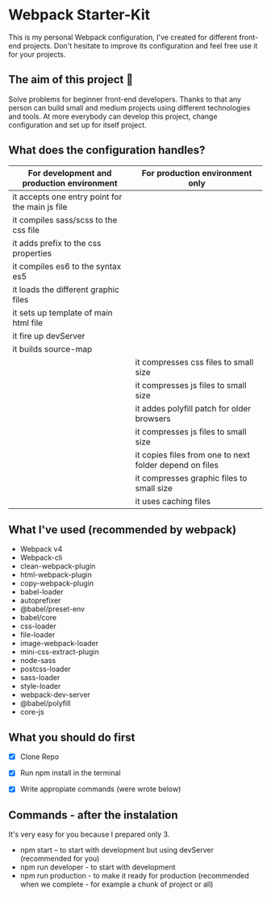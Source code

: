# Webpack Starter-Kit
This is my personal Webpack configuration, I've created for different front-end projects. Don't hesitate to improve its configuration and feel free use it for your projects.

## The aim of this project 🚀
Solve problems for beginner front-end developers. Thanks to that any person can build small and medium projects using different technologies and tools. At more everybody can develop this project, change configuration and set up for itself project.

## What does the configuration handles?

| For development and production environment | For production environment only |
| ----------- | ----------- |
| it accepts one entry point for the main js file |
| it compiles sass/scss to the css file |
| it adds prefix to the css properties |
| it compiles es6 to the syntax es5 |
| it loads the different graphic files |
| it sets up template of main html file |
| it fire up devServer |
| it builds source-map |
| | it compresses css files to small size |
| | it compresses js files to small size |
| | it addes polyfill patch for older browsers |
| | it compresses js files to small size |
| | it copies files from one to next folder depend on files|
| | it compresses graphic files to small size |
| | it uses caching files |

## What I've used (recommended by webpack)
- Webpack v4
- Webpack-cli
- clean-webpack-plugin
- html-webpack-plugin
- copy-webpack-plugin
- babel-loader
- autoprefixer 
- @babel/preset-env
- babel/core
- css-loader
- file-loader
- image-webpack-loader
- mini-css-extract-plugin
- node-sass
- postcss-loader
- sass-loader
- style-loader
- webpack-dev-server
- @babel/polyfill
- core-js 

## What you should do first
- [x] Clone Repo
- [x] Run npm install in the terminal
- [x] Write appropiate commands (were wrote below)


## Commands - after the instalation
It's very easy for you because I prepared only 3.

* npm start – to start with development but using devServer (recommended for you)
* npm run developer - to start with development
* npm run production - to make it ready for production (recommended when we complete - for example a chunk of project or all)
